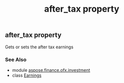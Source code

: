﻿---
title: after_tax property
second_title: Aspose.Finance for Python via .NET API References
description: 
type: docs
weight: 30
url: /python-net/aspose.finance.ofx.investment/earnings/after_tax/
is_root: false
---

## after_tax property


Gets or sets the after tax earnings

### See Also
* module [aspose.finance.ofx.investment](../../)
* class [Earnings](/finance/python-net/aspose.finance.ofx.investment/earnings)
